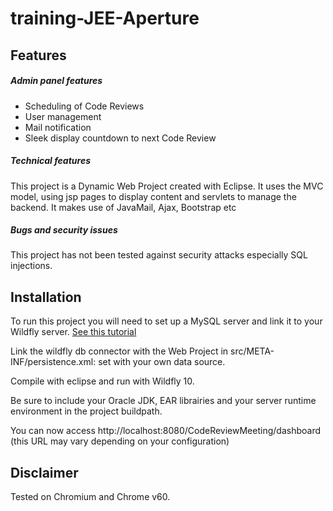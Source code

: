 # training-JEE-Aperture

## Features

##### Admin panel features
* Scheduling of Code Reviews
* User management
* Mail notification
* Sleek display countdown to next Code Review

##### Technical features
This project is a Dynamic Web Project created with Eclipse.
It uses the MVC model, using jsp pages to display content and servlets to manage the backend.
It makes use of JavaMail, Ajax, Bootstrap etc


##### Bugs and security issues
This project has not been tested against security attacks especially SQL injections.

## Installation
To run this project you will need to set up a MySQL server and link it to your Wildfly server. [See this tutorial](http://www.techpaste.com/2014/05/how-to-configure-datasource-in-jboss-wildfly/)

Link the wildfly db connector with the Web Project in src/META-INF/persistence.xml: set <jta-data-source> with your own data source.

Compile with eclipse and run with Wildfly 10. 

Be sure to include your Oracle JDK, EAR librairies and your server runtime environment in the project buildpath.

You can now access http://localhost:8080/CodeReviewMeeting/dashboard (this URL may vary depending on your configuration)

## Disclaimer 
Tested on Chromium and Chrome v60.

